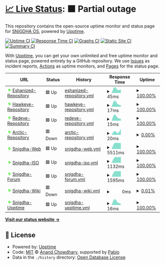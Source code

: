 # [📈 Live Status](https://snigdhalinux.github.io/snigdhaos-upptime): <!--live status--> **🟧 Partial outage**

This repository contains the open-source uptime monitor and status page for [SNIGDHA OS](https://snigdhaos.org), powered by [Upptime](https://github.com/upptime/upptime).

[![Uptime CI](https://github.com/snigdhalinux/snigdhaos-upptime/workflows/Uptime%20CI/badge.svg)](https://github.com/snigdhalinux/snigdhaos-upptime/actions?query=workflow%3A%22Uptime+CI%22)
[![Response Time CI](https://github.com/snigdhalinux/snigdhaos-upptime/workflows/Response%20Time%20CI/badge.svg)](https://github.com/snigdhalinux/snigdhaos-upptime/actions?query=workflow%3A%22Response+Time+CI%22)
[![Graphs CI](https://github.com/snigdhalinux/snigdhaos-upptime/workflows/Graphs%20CI/badge.svg)](https://github.com/snigdhalinux/snigdhaos-upptime/actions?query=workflow%3A%22Graphs+CI%22)
[![Static Site CI](https://github.com/snigdhalinux/snigdhaos-upptime/workflows/Static%20Site%20CI/badge.svg)](https://github.com/snigdhalinux/snigdhaos-upptime/actions?query=workflow%3A%22Static+Site+CI%22)
[![Summary CI](https://github.com/snigdhalinux/snigdhaos-upptime/workflows/Summary%20CI/badge.svg)](https://github.com/snigdhalinux/snigdhaos-upptime/actions?query=workflow%3A%22Summary+CI%22)

With [Upptime](https://upptime.js.org), you can get your own unlimited and free uptime monitor and status page, powered entirely by a GitHub repository. We use [Issues](https://github.com/snigdhalinux/snigdhaos-upptime/issues) as incident reports, [Actions](https://github.com/snigdhalinux/snigdhaos-upptime/actions) as uptime monitors, and [Pages](https://snigdhalinux.github.io/snigdhaos-upptime) for the status page.

<!--start: status pages-->
<!-- This summary is generated by Upptime (https://github.com/upptime/upptime) -->
<!-- Do not edit this manually, your changes will be overwritten -->
<!-- prettier-ignore -->
| URL | Status | History | Response Time | Uptime |
| --- | ------ | ------- | ------------- | ------ |
| <img alt="" src="https://raw.githubusercontent.com/snigdhalinux/snigdhaos-icon/master/usr/share/icons/snigdhaos/snigdhaos-green.svg" height="13"> [Eshanized-Repository](https://snigdhalinux.github.io/eshanized-repository/) | 🟩 Up | [eshanized-repository.yml](https://github.com/snigdhalinux/snigdhaos-upptime/commits/HEAD/history/eshanized-repository.yml) | <details><summary><img alt="Response time graph" src="./graphs/eshanized-repository/response-time-week.png" height="20"> 45ms</summary><br><a href="https://snigdhalinux.github.io/snigdhaos-upptime/history/eshanized-repository"><img alt="Response time 45" src="https://img.shields.io/endpoint?url=https%3A%2F%2Fraw.githubusercontent.com%2Fsnigdhalinux%2Fsnigdhaos-upptime%2FHEAD%2Fapi%2Feshanized-repository%2Fresponse-time.json"></a><br><a href="https://snigdhalinux.github.io/snigdhaos-upptime/history/eshanized-repository"><img alt="24-hour response time 45" src="https://img.shields.io/endpoint?url=https%3A%2F%2Fraw.githubusercontent.com%2Fsnigdhalinux%2Fsnigdhaos-upptime%2FHEAD%2Fapi%2Feshanized-repository%2Fresponse-time-day.json"></a><br><a href="https://snigdhalinux.github.io/snigdhaos-upptime/history/eshanized-repository"><img alt="7-day response time 45" src="https://img.shields.io/endpoint?url=https%3A%2F%2Fraw.githubusercontent.com%2Fsnigdhalinux%2Fsnigdhaos-upptime%2FHEAD%2Fapi%2Feshanized-repository%2Fresponse-time-week.json"></a><br><a href="https://snigdhalinux.github.io/snigdhaos-upptime/history/eshanized-repository"><img alt="30-day response time 45" src="https://img.shields.io/endpoint?url=https%3A%2F%2Fraw.githubusercontent.com%2Fsnigdhalinux%2Fsnigdhaos-upptime%2FHEAD%2Fapi%2Feshanized-repository%2Fresponse-time-month.json"></a><br><a href="https://snigdhalinux.github.io/snigdhaos-upptime/history/eshanized-repository"><img alt="1-year response time 45" src="https://img.shields.io/endpoint?url=https%3A%2F%2Fraw.githubusercontent.com%2Fsnigdhalinux%2Fsnigdhaos-upptime%2FHEAD%2Fapi%2Feshanized-repository%2Fresponse-time-year.json"></a></details> | <details><summary><a href="https://snigdhalinux.github.io/snigdhaos-upptime/history/eshanized-repository">100.00%</a></summary><a href="https://snigdhalinux.github.io/snigdhaos-upptime/history/eshanized-repository"><img alt="All-time uptime 100.00%" src="https://img.shields.io/endpoint?url=https%3A%2F%2Fraw.githubusercontent.com%2Fsnigdhalinux%2Fsnigdhaos-upptime%2FHEAD%2Fapi%2Feshanized-repository%2Fuptime.json"></a><br><a href="https://snigdhalinux.github.io/snigdhaos-upptime/history/eshanized-repository"><img alt="24-hour uptime 100.00%" src="https://img.shields.io/endpoint?url=https%3A%2F%2Fraw.githubusercontent.com%2Fsnigdhalinux%2Fsnigdhaos-upptime%2FHEAD%2Fapi%2Feshanized-repository%2Fuptime-day.json"></a><br><a href="https://snigdhalinux.github.io/snigdhaos-upptime/history/eshanized-repository"><img alt="7-day uptime 100.00%" src="https://img.shields.io/endpoint?url=https%3A%2F%2Fraw.githubusercontent.com%2Fsnigdhalinux%2Fsnigdhaos-upptime%2FHEAD%2Fapi%2Feshanized-repository%2Fuptime-week.json"></a><br><a href="https://snigdhalinux.github.io/snigdhaos-upptime/history/eshanized-repository"><img alt="30-day uptime 100.00%" src="https://img.shields.io/endpoint?url=https%3A%2F%2Fraw.githubusercontent.com%2Fsnigdhalinux%2Fsnigdhaos-upptime%2FHEAD%2Fapi%2Feshanized-repository%2Fuptime-month.json"></a><br><a href="https://snigdhalinux.github.io/snigdhaos-upptime/history/eshanized-repository"><img alt="1-year uptime 100.00%" src="https://img.shields.io/endpoint?url=https%3A%2F%2Fraw.githubusercontent.com%2Fsnigdhalinux%2Fsnigdhaos-upptime%2FHEAD%2Fapi%2Feshanized-repository%2Fuptime-year.json"></a></details>
| <img alt="" src="https://raw.githubusercontent.com/snigdhalinux/snigdhaos-icon/master/usr/share/icons/snigdhaos/snigdhaos-green.svg" height="13"> [Hawkeye-Repository](https://snigdhalinux.github.io/hawkeye/) | 🟩 Up | [hawkeye-repository.yml](https://github.com/snigdhalinux/snigdhaos-upptime/commits/HEAD/history/hawkeye-repository.yml) | <details><summary><img alt="Response time graph" src="./graphs/hawkeye-repository/response-time-week.png" height="20"> 17ms</summary><br><a href="https://snigdhalinux.github.io/snigdhaos-upptime/history/hawkeye-repository"><img alt="Response time 17" src="https://img.shields.io/endpoint?url=https%3A%2F%2Fraw.githubusercontent.com%2Fsnigdhalinux%2Fsnigdhaos-upptime%2FHEAD%2Fapi%2Fhawkeye-repository%2Fresponse-time.json"></a><br><a href="https://snigdhalinux.github.io/snigdhaos-upptime/history/hawkeye-repository"><img alt="24-hour response time 17" src="https://img.shields.io/endpoint?url=https%3A%2F%2Fraw.githubusercontent.com%2Fsnigdhalinux%2Fsnigdhaos-upptime%2FHEAD%2Fapi%2Fhawkeye-repository%2Fresponse-time-day.json"></a><br><a href="https://snigdhalinux.github.io/snigdhaos-upptime/history/hawkeye-repository"><img alt="7-day response time 17" src="https://img.shields.io/endpoint?url=https%3A%2F%2Fraw.githubusercontent.com%2Fsnigdhalinux%2Fsnigdhaos-upptime%2FHEAD%2Fapi%2Fhawkeye-repository%2Fresponse-time-week.json"></a><br><a href="https://snigdhalinux.github.io/snigdhaos-upptime/history/hawkeye-repository"><img alt="30-day response time 17" src="https://img.shields.io/endpoint?url=https%3A%2F%2Fraw.githubusercontent.com%2Fsnigdhalinux%2Fsnigdhaos-upptime%2FHEAD%2Fapi%2Fhawkeye-repository%2Fresponse-time-month.json"></a><br><a href="https://snigdhalinux.github.io/snigdhaos-upptime/history/hawkeye-repository"><img alt="1-year response time 17" src="https://img.shields.io/endpoint?url=https%3A%2F%2Fraw.githubusercontent.com%2Fsnigdhalinux%2Fsnigdhaos-upptime%2FHEAD%2Fapi%2Fhawkeye-repository%2Fresponse-time-year.json"></a></details> | <details><summary><a href="https://snigdhalinux.github.io/snigdhaos-upptime/history/hawkeye-repository">100.00%</a></summary><a href="https://snigdhalinux.github.io/snigdhaos-upptime/history/hawkeye-repository"><img alt="All-time uptime 100.00%" src="https://img.shields.io/endpoint?url=https%3A%2F%2Fraw.githubusercontent.com%2Fsnigdhalinux%2Fsnigdhaos-upptime%2FHEAD%2Fapi%2Fhawkeye-repository%2Fuptime.json"></a><br><a href="https://snigdhalinux.github.io/snigdhaos-upptime/history/hawkeye-repository"><img alt="24-hour uptime 100.00%" src="https://img.shields.io/endpoint?url=https%3A%2F%2Fraw.githubusercontent.com%2Fsnigdhalinux%2Fsnigdhaos-upptime%2FHEAD%2Fapi%2Fhawkeye-repository%2Fuptime-day.json"></a><br><a href="https://snigdhalinux.github.io/snigdhaos-upptime/history/hawkeye-repository"><img alt="7-day uptime 100.00%" src="https://img.shields.io/endpoint?url=https%3A%2F%2Fraw.githubusercontent.com%2Fsnigdhalinux%2Fsnigdhaos-upptime%2FHEAD%2Fapi%2Fhawkeye-repository%2Fuptime-week.json"></a><br><a href="https://snigdhalinux.github.io/snigdhaos-upptime/history/hawkeye-repository"><img alt="30-day uptime 100.00%" src="https://img.shields.io/endpoint?url=https%3A%2F%2Fraw.githubusercontent.com%2Fsnigdhalinux%2Fsnigdhaos-upptime%2FHEAD%2Fapi%2Fhawkeye-repository%2Fuptime-month.json"></a><br><a href="https://snigdhalinux.github.io/snigdhaos-upptime/history/hawkeye-repository"><img alt="1-year uptime 100.00%" src="https://img.shields.io/endpoint?url=https%3A%2F%2Fraw.githubusercontent.com%2Fsnigdhalinux%2Fsnigdhaos-upptime%2FHEAD%2Fapi%2Fhawkeye-repository%2Fuptime-year.json"></a></details>
| <img alt="" src="https://raw.githubusercontent.com/snigdhalinux/snigdhaos-icon/master/usr/share/icons/snigdhaos/snigdhaos-green.svg" height="13"> [Redeye-Repository](https://snigdhalinux.github.io/redeye/) | 🟩 Up | [redeye-repository.yml](https://github.com/snigdhalinux/snigdhaos-upptime/commits/HEAD/history/redeye-repository.yml) | <details><summary><img alt="Response time graph" src="./graphs/redeye-repository/response-time-week.png" height="20"> 15ms</summary><br><a href="https://snigdhalinux.github.io/snigdhaos-upptime/history/redeye-repository"><img alt="Response time 15" src="https://img.shields.io/endpoint?url=https%3A%2F%2Fraw.githubusercontent.com%2Fsnigdhalinux%2Fsnigdhaos-upptime%2FHEAD%2Fapi%2Fredeye-repository%2Fresponse-time.json"></a><br><a href="https://snigdhalinux.github.io/snigdhaos-upptime/history/redeye-repository"><img alt="24-hour response time 15" src="https://img.shields.io/endpoint?url=https%3A%2F%2Fraw.githubusercontent.com%2Fsnigdhalinux%2Fsnigdhaos-upptime%2FHEAD%2Fapi%2Fredeye-repository%2Fresponse-time-day.json"></a><br><a href="https://snigdhalinux.github.io/snigdhaos-upptime/history/redeye-repository"><img alt="7-day response time 15" src="https://img.shields.io/endpoint?url=https%3A%2F%2Fraw.githubusercontent.com%2Fsnigdhalinux%2Fsnigdhaos-upptime%2FHEAD%2Fapi%2Fredeye-repository%2Fresponse-time-week.json"></a><br><a href="https://snigdhalinux.github.io/snigdhaos-upptime/history/redeye-repository"><img alt="30-day response time 15" src="https://img.shields.io/endpoint?url=https%3A%2F%2Fraw.githubusercontent.com%2Fsnigdhalinux%2Fsnigdhaos-upptime%2FHEAD%2Fapi%2Fredeye-repository%2Fresponse-time-month.json"></a><br><a href="https://snigdhalinux.github.io/snigdhaos-upptime/history/redeye-repository"><img alt="1-year response time 15" src="https://img.shields.io/endpoint?url=https%3A%2F%2Fraw.githubusercontent.com%2Fsnigdhalinux%2Fsnigdhaos-upptime%2FHEAD%2Fapi%2Fredeye-repository%2Fresponse-time-year.json"></a></details> | <details><summary><a href="https://snigdhalinux.github.io/snigdhaos-upptime/history/redeye-repository">100.00%</a></summary><a href="https://snigdhalinux.github.io/snigdhaos-upptime/history/redeye-repository"><img alt="All-time uptime 100.00%" src="https://img.shields.io/endpoint?url=https%3A%2F%2Fraw.githubusercontent.com%2Fsnigdhalinux%2Fsnigdhaos-upptime%2FHEAD%2Fapi%2Fredeye-repository%2Fuptime.json"></a><br><a href="https://snigdhalinux.github.io/snigdhaos-upptime/history/redeye-repository"><img alt="24-hour uptime 100.00%" src="https://img.shields.io/endpoint?url=https%3A%2F%2Fraw.githubusercontent.com%2Fsnigdhalinux%2Fsnigdhaos-upptime%2FHEAD%2Fapi%2Fredeye-repository%2Fuptime-day.json"></a><br><a href="https://snigdhalinux.github.io/snigdhaos-upptime/history/redeye-repository"><img alt="7-day uptime 100.00%" src="https://img.shields.io/endpoint?url=https%3A%2F%2Fraw.githubusercontent.com%2Fsnigdhalinux%2Fsnigdhaos-upptime%2FHEAD%2Fapi%2Fredeye-repository%2Fuptime-week.json"></a><br><a href="https://snigdhalinux.github.io/snigdhaos-upptime/history/redeye-repository"><img alt="30-day uptime 100.00%" src="https://img.shields.io/endpoint?url=https%3A%2F%2Fraw.githubusercontent.com%2Fsnigdhalinux%2Fsnigdhaos-upptime%2FHEAD%2Fapi%2Fredeye-repository%2Fuptime-month.json"></a><br><a href="https://snigdhalinux.github.io/snigdhaos-upptime/history/redeye-repository"><img alt="1-year uptime 100.00%" src="https://img.shields.io/endpoint?url=https%3A%2F%2Fraw.githubusercontent.com%2Fsnigdhalinux%2Fsnigdhaos-upptime%2FHEAD%2Fapi%2Fredeye-repository%2Fuptime-year.json"></a></details>
| <img alt="" src="https://raw.githubusercontent.com/snigdhalinux/snigdhaos-icon/master/usr/share/icons/snigdhaos/snigdhaos-green.svg" height="13"> [Arctic-Repository](https://snigdhalinux.github.io/arctic/) | 🟥 Down | [arctic-repository.yml](https://github.com/snigdhalinux/snigdhaos-upptime/commits/HEAD/history/arctic-repository.yml) | <details><summary><img alt="Response time graph" src="./graphs/arctic-repository/response-time-week.png" height="20"> 20ms</summary><br><a href="https://snigdhalinux.github.io/snigdhaos-upptime/history/arctic-repository"><img alt="Response time 20" src="https://img.shields.io/endpoint?url=https%3A%2F%2Fraw.githubusercontent.com%2Fsnigdhalinux%2Fsnigdhaos-upptime%2FHEAD%2Fapi%2Farctic-repository%2Fresponse-time.json"></a><br><a href="https://snigdhalinux.github.io/snigdhaos-upptime/history/arctic-repository"><img alt="24-hour response time 20" src="https://img.shields.io/endpoint?url=https%3A%2F%2Fraw.githubusercontent.com%2Fsnigdhalinux%2Fsnigdhaos-upptime%2FHEAD%2Fapi%2Farctic-repository%2Fresponse-time-day.json"></a><br><a href="https://snigdhalinux.github.io/snigdhaos-upptime/history/arctic-repository"><img alt="7-day response time 20" src="https://img.shields.io/endpoint?url=https%3A%2F%2Fraw.githubusercontent.com%2Fsnigdhalinux%2Fsnigdhaos-upptime%2FHEAD%2Fapi%2Farctic-repository%2Fresponse-time-week.json"></a><br><a href="https://snigdhalinux.github.io/snigdhaos-upptime/history/arctic-repository"><img alt="30-day response time 20" src="https://img.shields.io/endpoint?url=https%3A%2F%2Fraw.githubusercontent.com%2Fsnigdhalinux%2Fsnigdhaos-upptime%2FHEAD%2Fapi%2Farctic-repository%2Fresponse-time-month.json"></a><br><a href="https://snigdhalinux.github.io/snigdhaos-upptime/history/arctic-repository"><img alt="1-year response time 20" src="https://img.shields.io/endpoint?url=https%3A%2F%2Fraw.githubusercontent.com%2Fsnigdhalinux%2Fsnigdhaos-upptime%2FHEAD%2Fapi%2Farctic-repository%2Fresponse-time-year.json"></a></details> | <details><summary><a href="https://snigdhalinux.github.io/snigdhaos-upptime/history/arctic-repository">0.00%</a></summary><a href="https://snigdhalinux.github.io/snigdhaos-upptime/history/arctic-repository"><img alt="All-time uptime 0.00%" src="https://img.shields.io/endpoint?url=https%3A%2F%2Fraw.githubusercontent.com%2Fsnigdhalinux%2Fsnigdhaos-upptime%2FHEAD%2Fapi%2Farctic-repository%2Fuptime.json"></a><br><a href="https://snigdhalinux.github.io/snigdhaos-upptime/history/arctic-repository"><img alt="24-hour uptime 0.00%" src="https://img.shields.io/endpoint?url=https%3A%2F%2Fraw.githubusercontent.com%2Fsnigdhalinux%2Fsnigdhaos-upptime%2FHEAD%2Fapi%2Farctic-repository%2Fuptime-day.json"></a><br><a href="https://snigdhalinux.github.io/snigdhaos-upptime/history/arctic-repository"><img alt="7-day uptime 0.00%" src="https://img.shields.io/endpoint?url=https%3A%2F%2Fraw.githubusercontent.com%2Fsnigdhalinux%2Fsnigdhaos-upptime%2FHEAD%2Fapi%2Farctic-repository%2Fuptime-week.json"></a><br><a href="https://snigdhalinux.github.io/snigdhaos-upptime/history/arctic-repository"><img alt="30-day uptime 0.00%" src="https://img.shields.io/endpoint?url=https%3A%2F%2Fraw.githubusercontent.com%2Fsnigdhalinux%2Fsnigdhaos-upptime%2FHEAD%2Fapi%2Farctic-repository%2Fuptime-month.json"></a><br><a href="https://snigdhalinux.github.io/snigdhaos-upptime/history/arctic-repository"><img alt="1-year uptime 0.00%" src="https://img.shields.io/endpoint?url=https%3A%2F%2Fraw.githubusercontent.com%2Fsnigdhalinux%2Fsnigdhaos-upptime%2FHEAD%2Fapi%2Farctic-repository%2Fuptime-year.json"></a></details>
| <img alt="" src="https://raw.githubusercontent.com/snigdhalinux/snigdhaos-icon/master/usr/share/icons/snigdhaos/snigdhaos-green.svg" height="13"> [Snigdha-Web](https://snigdhaos.org/) | 🟩 Up | [snigdha-web.yml](https://github.com/snigdhalinux/snigdhaos-upptime/commits/HEAD/history/snigdha-web.yml) | <details><summary><img alt="Response time graph" src="./graphs/snigdha-web/response-time-week.png" height="20"> 5511ms</summary><br><a href="https://snigdhalinux.github.io/snigdhaos-upptime/history/snigdha-web"><img alt="Response time 5511" src="https://img.shields.io/endpoint?url=https%3A%2F%2Fraw.githubusercontent.com%2Fsnigdhalinux%2Fsnigdhaos-upptime%2FHEAD%2Fapi%2Fsnigdha-web%2Fresponse-time.json"></a><br><a href="https://snigdhalinux.github.io/snigdhaos-upptime/history/snigdha-web"><img alt="24-hour response time 5511" src="https://img.shields.io/endpoint?url=https%3A%2F%2Fraw.githubusercontent.com%2Fsnigdhalinux%2Fsnigdhaos-upptime%2FHEAD%2Fapi%2Fsnigdha-web%2Fresponse-time-day.json"></a><br><a href="https://snigdhalinux.github.io/snigdhaos-upptime/history/snigdha-web"><img alt="7-day response time 5511" src="https://img.shields.io/endpoint?url=https%3A%2F%2Fraw.githubusercontent.com%2Fsnigdhalinux%2Fsnigdhaos-upptime%2FHEAD%2Fapi%2Fsnigdha-web%2Fresponse-time-week.json"></a><br><a href="https://snigdhalinux.github.io/snigdhaos-upptime/history/snigdha-web"><img alt="30-day response time 5511" src="https://img.shields.io/endpoint?url=https%3A%2F%2Fraw.githubusercontent.com%2Fsnigdhalinux%2Fsnigdhaos-upptime%2FHEAD%2Fapi%2Fsnigdha-web%2Fresponse-time-month.json"></a><br><a href="https://snigdhalinux.github.io/snigdhaos-upptime/history/snigdha-web"><img alt="1-year response time 5511" src="https://img.shields.io/endpoint?url=https%3A%2F%2Fraw.githubusercontent.com%2Fsnigdhalinux%2Fsnigdhaos-upptime%2FHEAD%2Fapi%2Fsnigdha-web%2Fresponse-time-year.json"></a></details> | <details><summary><a href="https://snigdhalinux.github.io/snigdhaos-upptime/history/snigdha-web">100.00%</a></summary><a href="https://snigdhalinux.github.io/snigdhaos-upptime/history/snigdha-web"><img alt="All-time uptime 100.00%" src="https://img.shields.io/endpoint?url=https%3A%2F%2Fraw.githubusercontent.com%2Fsnigdhalinux%2Fsnigdhaos-upptime%2FHEAD%2Fapi%2Fsnigdha-web%2Fuptime.json"></a><br><a href="https://snigdhalinux.github.io/snigdhaos-upptime/history/snigdha-web"><img alt="24-hour uptime 100.00%" src="https://img.shields.io/endpoint?url=https%3A%2F%2Fraw.githubusercontent.com%2Fsnigdhalinux%2Fsnigdhaos-upptime%2FHEAD%2Fapi%2Fsnigdha-web%2Fuptime-day.json"></a><br><a href="https://snigdhalinux.github.io/snigdhaos-upptime/history/snigdha-web"><img alt="7-day uptime 100.00%" src="https://img.shields.io/endpoint?url=https%3A%2F%2Fraw.githubusercontent.com%2Fsnigdhalinux%2Fsnigdhaos-upptime%2FHEAD%2Fapi%2Fsnigdha-web%2Fuptime-week.json"></a><br><a href="https://snigdhalinux.github.io/snigdhaos-upptime/history/snigdha-web"><img alt="30-day uptime 100.00%" src="https://img.shields.io/endpoint?url=https%3A%2F%2Fraw.githubusercontent.com%2Fsnigdhalinux%2Fsnigdhaos-upptime%2FHEAD%2Fapi%2Fsnigdha-web%2Fuptime-month.json"></a><br><a href="https://snigdhalinux.github.io/snigdhaos-upptime/history/snigdha-web"><img alt="1-year uptime 100.00%" src="https://img.shields.io/endpoint?url=https%3A%2F%2Fraw.githubusercontent.com%2Fsnigdhalinux%2Fsnigdhaos-upptime%2FHEAD%2Fapi%2Fsnigdha-web%2Fuptime-year.json"></a></details>
| <img alt="" src="https://raw.githubusercontent.com/snigdhalinux/snigdhaos-icon/master/usr/share/icons/snigdhaos/snigdhaos-green.svg" height="13"> [Snigdha-ISO](https://iso.snigdhaos.org/) | 🟩 Up | [snigdha-iso.yml](https://github.com/snigdhalinux/snigdhaos-upptime/commits/HEAD/history/snigdha-iso.yml) | <details><summary><img alt="Response time graph" src="./graphs/snigdha-iso/response-time-week.png" height="20"> 1132ms</summary><br><a href="https://snigdhalinux.github.io/snigdhaos-upptime/history/snigdha-iso"><img alt="Response time 1132" src="https://img.shields.io/endpoint?url=https%3A%2F%2Fraw.githubusercontent.com%2Fsnigdhalinux%2Fsnigdhaos-upptime%2FHEAD%2Fapi%2Fsnigdha-iso%2Fresponse-time.json"></a><br><a href="https://snigdhalinux.github.io/snigdhaos-upptime/history/snigdha-iso"><img alt="24-hour response time 1132" src="https://img.shields.io/endpoint?url=https%3A%2F%2Fraw.githubusercontent.com%2Fsnigdhalinux%2Fsnigdhaos-upptime%2FHEAD%2Fapi%2Fsnigdha-iso%2Fresponse-time-day.json"></a><br><a href="https://snigdhalinux.github.io/snigdhaos-upptime/history/snigdha-iso"><img alt="7-day response time 1132" src="https://img.shields.io/endpoint?url=https%3A%2F%2Fraw.githubusercontent.com%2Fsnigdhalinux%2Fsnigdhaos-upptime%2FHEAD%2Fapi%2Fsnigdha-iso%2Fresponse-time-week.json"></a><br><a href="https://snigdhalinux.github.io/snigdhaos-upptime/history/snigdha-iso"><img alt="30-day response time 1132" src="https://img.shields.io/endpoint?url=https%3A%2F%2Fraw.githubusercontent.com%2Fsnigdhalinux%2Fsnigdhaos-upptime%2FHEAD%2Fapi%2Fsnigdha-iso%2Fresponse-time-month.json"></a><br><a href="https://snigdhalinux.github.io/snigdhaos-upptime/history/snigdha-iso"><img alt="1-year response time 1132" src="https://img.shields.io/endpoint?url=https%3A%2F%2Fraw.githubusercontent.com%2Fsnigdhalinux%2Fsnigdhaos-upptime%2FHEAD%2Fapi%2Fsnigdha-iso%2Fresponse-time-year.json"></a></details> | <details><summary><a href="https://snigdhalinux.github.io/snigdhaos-upptime/history/snigdha-iso">100.00%</a></summary><a href="https://snigdhalinux.github.io/snigdhaos-upptime/history/snigdha-iso"><img alt="All-time uptime 100.00%" src="https://img.shields.io/endpoint?url=https%3A%2F%2Fraw.githubusercontent.com%2Fsnigdhalinux%2Fsnigdhaos-upptime%2FHEAD%2Fapi%2Fsnigdha-iso%2Fuptime.json"></a><br><a href="https://snigdhalinux.github.io/snigdhaos-upptime/history/snigdha-iso"><img alt="24-hour uptime 100.00%" src="https://img.shields.io/endpoint?url=https%3A%2F%2Fraw.githubusercontent.com%2Fsnigdhalinux%2Fsnigdhaos-upptime%2FHEAD%2Fapi%2Fsnigdha-iso%2Fuptime-day.json"></a><br><a href="https://snigdhalinux.github.io/snigdhaos-upptime/history/snigdha-iso"><img alt="7-day uptime 100.00%" src="https://img.shields.io/endpoint?url=https%3A%2F%2Fraw.githubusercontent.com%2Fsnigdhalinux%2Fsnigdhaos-upptime%2FHEAD%2Fapi%2Fsnigdha-iso%2Fuptime-week.json"></a><br><a href="https://snigdhalinux.github.io/snigdhaos-upptime/history/snigdha-iso"><img alt="30-day uptime 100.00%" src="https://img.shields.io/endpoint?url=https%3A%2F%2Fraw.githubusercontent.com%2Fsnigdhalinux%2Fsnigdhaos-upptime%2FHEAD%2Fapi%2Fsnigdha-iso%2Fuptime-month.json"></a><br><a href="https://snigdhalinux.github.io/snigdhaos-upptime/history/snigdha-iso"><img alt="1-year uptime 100.00%" src="https://img.shields.io/endpoint?url=https%3A%2F%2Fraw.githubusercontent.com%2Fsnigdhalinux%2Fsnigdhaos-upptime%2FHEAD%2Fapi%2Fsnigdha-iso%2Fuptime-year.json"></a></details>
| <img alt="" src="https://raw.githubusercontent.com/snigdhalinux/snigdhaos-icon/master/usr/share/icons/snigdhaos/snigdhaos-green.svg" height="13"> [Snigdha-Forum](https://forum.snigdhaos.org/) | 🟩 Up | [snigdha-forum.yml](https://github.com/snigdhalinux/snigdhaos-upptime/commits/HEAD/history/snigdha-forum.yml) | <details><summary><img alt="Response time graph" src="./graphs/snigdha-forum/response-time-week.png" height="20"> 1595ms</summary><br><a href="https://snigdhalinux.github.io/snigdhaos-upptime/history/snigdha-forum"><img alt="Response time 1595" src="https://img.shields.io/endpoint?url=https%3A%2F%2Fraw.githubusercontent.com%2Fsnigdhalinux%2Fsnigdhaos-upptime%2FHEAD%2Fapi%2Fsnigdha-forum%2Fresponse-time.json"></a><br><a href="https://snigdhalinux.github.io/snigdhaos-upptime/history/snigdha-forum"><img alt="24-hour response time 1595" src="https://img.shields.io/endpoint?url=https%3A%2F%2Fraw.githubusercontent.com%2Fsnigdhalinux%2Fsnigdhaos-upptime%2FHEAD%2Fapi%2Fsnigdha-forum%2Fresponse-time-day.json"></a><br><a href="https://snigdhalinux.github.io/snigdhaos-upptime/history/snigdha-forum"><img alt="7-day response time 1595" src="https://img.shields.io/endpoint?url=https%3A%2F%2Fraw.githubusercontent.com%2Fsnigdhalinux%2Fsnigdhaos-upptime%2FHEAD%2Fapi%2Fsnigdha-forum%2Fresponse-time-week.json"></a><br><a href="https://snigdhalinux.github.io/snigdhaos-upptime/history/snigdha-forum"><img alt="30-day response time 1595" src="https://img.shields.io/endpoint?url=https%3A%2F%2Fraw.githubusercontent.com%2Fsnigdhalinux%2Fsnigdhaos-upptime%2FHEAD%2Fapi%2Fsnigdha-forum%2Fresponse-time-month.json"></a><br><a href="https://snigdhalinux.github.io/snigdhaos-upptime/history/snigdha-forum"><img alt="1-year response time 1595" src="https://img.shields.io/endpoint?url=https%3A%2F%2Fraw.githubusercontent.com%2Fsnigdhalinux%2Fsnigdhaos-upptime%2FHEAD%2Fapi%2Fsnigdha-forum%2Fresponse-time-year.json"></a></details> | <details><summary><a href="https://snigdhalinux.github.io/snigdhaos-upptime/history/snigdha-forum">100.00%</a></summary><a href="https://snigdhalinux.github.io/snigdhaos-upptime/history/snigdha-forum"><img alt="All-time uptime 100.00%" src="https://img.shields.io/endpoint?url=https%3A%2F%2Fraw.githubusercontent.com%2Fsnigdhalinux%2Fsnigdhaos-upptime%2FHEAD%2Fapi%2Fsnigdha-forum%2Fuptime.json"></a><br><a href="https://snigdhalinux.github.io/snigdhaos-upptime/history/snigdha-forum"><img alt="24-hour uptime 100.00%" src="https://img.shields.io/endpoint?url=https%3A%2F%2Fraw.githubusercontent.com%2Fsnigdhalinux%2Fsnigdhaos-upptime%2FHEAD%2Fapi%2Fsnigdha-forum%2Fuptime-day.json"></a><br><a href="https://snigdhalinux.github.io/snigdhaos-upptime/history/snigdha-forum"><img alt="7-day uptime 100.00%" src="https://img.shields.io/endpoint?url=https%3A%2F%2Fraw.githubusercontent.com%2Fsnigdhalinux%2Fsnigdhaos-upptime%2FHEAD%2Fapi%2Fsnigdha-forum%2Fuptime-week.json"></a><br><a href="https://snigdhalinux.github.io/snigdhaos-upptime/history/snigdha-forum"><img alt="30-day uptime 100.00%" src="https://img.shields.io/endpoint?url=https%3A%2F%2Fraw.githubusercontent.com%2Fsnigdhalinux%2Fsnigdhaos-upptime%2FHEAD%2Fapi%2Fsnigdha-forum%2Fuptime-month.json"></a><br><a href="https://snigdhalinux.github.io/snigdhaos-upptime/history/snigdha-forum"><img alt="1-year uptime 100.00%" src="https://img.shields.io/endpoint?url=https%3A%2F%2Fraw.githubusercontent.com%2Fsnigdhalinux%2Fsnigdhaos-upptime%2FHEAD%2Fapi%2Fsnigdha-forum%2Fuptime-year.json"></a></details>
| <img alt="" src="https://raw.githubusercontent.com/snigdhalinux/snigdhaos-icon/master/usr/share/icons/snigdhaos/snigdhaos-green.svg" height="13"> [Snigdha-Wiki](https://wiki.snigdhaos.org/) | 🟥 Down | [snigdha-wiki.yml](https://github.com/snigdhalinux/snigdhaos-upptime/commits/HEAD/history/snigdha-wiki.yml) | <details><summary><img alt="Response time graph" src="./graphs/snigdha-wiki/response-time-week.png" height="20"> 0ms</summary><br><a href="https://snigdhalinux.github.io/snigdhaos-upptime/history/snigdha-wiki"><img alt="Response time 0" src="https://img.shields.io/endpoint?url=https%3A%2F%2Fraw.githubusercontent.com%2Fsnigdhalinux%2Fsnigdhaos-upptime%2FHEAD%2Fapi%2Fsnigdha-wiki%2Fresponse-time.json"></a><br><a href="https://snigdhalinux.github.io/snigdhaos-upptime/history/snigdha-wiki"><img alt="24-hour response time 0" src="https://img.shields.io/endpoint?url=https%3A%2F%2Fraw.githubusercontent.com%2Fsnigdhalinux%2Fsnigdhaos-upptime%2FHEAD%2Fapi%2Fsnigdha-wiki%2Fresponse-time-day.json"></a><br><a href="https://snigdhalinux.github.io/snigdhaos-upptime/history/snigdha-wiki"><img alt="7-day response time 0" src="https://img.shields.io/endpoint?url=https%3A%2F%2Fraw.githubusercontent.com%2Fsnigdhalinux%2Fsnigdhaos-upptime%2FHEAD%2Fapi%2Fsnigdha-wiki%2Fresponse-time-week.json"></a><br><a href="https://snigdhalinux.github.io/snigdhaos-upptime/history/snigdha-wiki"><img alt="30-day response time 0" src="https://img.shields.io/endpoint?url=https%3A%2F%2Fraw.githubusercontent.com%2Fsnigdhalinux%2Fsnigdhaos-upptime%2FHEAD%2Fapi%2Fsnigdha-wiki%2Fresponse-time-month.json"></a><br><a href="https://snigdhalinux.github.io/snigdhaos-upptime/history/snigdha-wiki"><img alt="1-year response time 0" src="https://img.shields.io/endpoint?url=https%3A%2F%2Fraw.githubusercontent.com%2Fsnigdhalinux%2Fsnigdhaos-upptime%2FHEAD%2Fapi%2Fsnigdha-wiki%2Fresponse-time-year.json"></a></details> | <details><summary><a href="https://snigdhalinux.github.io/snigdhaos-upptime/history/snigdha-wiki">0.01%</a></summary><a href="https://snigdhalinux.github.io/snigdhaos-upptime/history/snigdha-wiki"><img alt="All-time uptime 0.01%" src="https://img.shields.io/endpoint?url=https%3A%2F%2Fraw.githubusercontent.com%2Fsnigdhalinux%2Fsnigdhaos-upptime%2FHEAD%2Fapi%2Fsnigdha-wiki%2Fuptime.json"></a><br><a href="https://snigdhalinux.github.io/snigdhaos-upptime/history/snigdha-wiki"><img alt="24-hour uptime 0.01%" src="https://img.shields.io/endpoint?url=https%3A%2F%2Fraw.githubusercontent.com%2Fsnigdhalinux%2Fsnigdhaos-upptime%2FHEAD%2Fapi%2Fsnigdha-wiki%2Fuptime-day.json"></a><br><a href="https://snigdhalinux.github.io/snigdhaos-upptime/history/snigdha-wiki"><img alt="7-day uptime 0.01%" src="https://img.shields.io/endpoint?url=https%3A%2F%2Fraw.githubusercontent.com%2Fsnigdhalinux%2Fsnigdhaos-upptime%2FHEAD%2Fapi%2Fsnigdha-wiki%2Fuptime-week.json"></a><br><a href="https://snigdhalinux.github.io/snigdhaos-upptime/history/snigdha-wiki"><img alt="30-day uptime 0.01%" src="https://img.shields.io/endpoint?url=https%3A%2F%2Fraw.githubusercontent.com%2Fsnigdhalinux%2Fsnigdhaos-upptime%2FHEAD%2Fapi%2Fsnigdha-wiki%2Fuptime-month.json"></a><br><a href="https://snigdhalinux.github.io/snigdhaos-upptime/history/snigdha-wiki"><img alt="1-year uptime 0.01%" src="https://img.shields.io/endpoint?url=https%3A%2F%2Fraw.githubusercontent.com%2Fsnigdhalinux%2Fsnigdhaos-upptime%2FHEAD%2Fapi%2Fsnigdha-wiki%2Fuptime-year.json"></a></details>
| <img alt="" src="https://raw.githubusercontent.com/snigdhalinux/snigdhaos-icon/master/usr/share/icons/snigdhaos/snigdhaos-green.svg" height="13"> [Snigdha-Upptime](https://snigdhalinux.github.io/snigdhaos-upptime/) | 🟩 Up | [snigdha-upptime.yml](https://github.com/snigdhalinux/snigdhaos-upptime/commits/HEAD/history/snigdha-upptime.yml) | <details><summary><img alt="Response time graph" src="./graphs/snigdha-upptime/response-time-week.png" height="20"> 16ms</summary><br><a href="https://snigdhalinux.github.io/snigdhaos-upptime/history/snigdha-upptime"><img alt="Response time 16" src="https://img.shields.io/endpoint?url=https%3A%2F%2Fraw.githubusercontent.com%2Fsnigdhalinux%2Fsnigdhaos-upptime%2FHEAD%2Fapi%2Fsnigdha-upptime%2Fresponse-time.json"></a><br><a href="https://snigdhalinux.github.io/snigdhaos-upptime/history/snigdha-upptime"><img alt="24-hour response time 16" src="https://img.shields.io/endpoint?url=https%3A%2F%2Fraw.githubusercontent.com%2Fsnigdhalinux%2Fsnigdhaos-upptime%2FHEAD%2Fapi%2Fsnigdha-upptime%2Fresponse-time-day.json"></a><br><a href="https://snigdhalinux.github.io/snigdhaos-upptime/history/snigdha-upptime"><img alt="7-day response time 16" src="https://img.shields.io/endpoint?url=https%3A%2F%2Fraw.githubusercontent.com%2Fsnigdhalinux%2Fsnigdhaos-upptime%2FHEAD%2Fapi%2Fsnigdha-upptime%2Fresponse-time-week.json"></a><br><a href="https://snigdhalinux.github.io/snigdhaos-upptime/history/snigdha-upptime"><img alt="30-day response time 16" src="https://img.shields.io/endpoint?url=https%3A%2F%2Fraw.githubusercontent.com%2Fsnigdhalinux%2Fsnigdhaos-upptime%2FHEAD%2Fapi%2Fsnigdha-upptime%2Fresponse-time-month.json"></a><br><a href="https://snigdhalinux.github.io/snigdhaos-upptime/history/snigdha-upptime"><img alt="1-year response time 16" src="https://img.shields.io/endpoint?url=https%3A%2F%2Fraw.githubusercontent.com%2Fsnigdhalinux%2Fsnigdhaos-upptime%2FHEAD%2Fapi%2Fsnigdha-upptime%2Fresponse-time-year.json"></a></details> | <details><summary><a href="https://snigdhalinux.github.io/snigdhaos-upptime/history/snigdha-upptime">100.00%</a></summary><a href="https://snigdhalinux.github.io/snigdhaos-upptime/history/snigdha-upptime"><img alt="All-time uptime 100.00%" src="https://img.shields.io/endpoint?url=https%3A%2F%2Fraw.githubusercontent.com%2Fsnigdhalinux%2Fsnigdhaos-upptime%2FHEAD%2Fapi%2Fsnigdha-upptime%2Fuptime.json"></a><br><a href="https://snigdhalinux.github.io/snigdhaos-upptime/history/snigdha-upptime"><img alt="24-hour uptime 100.00%" src="https://img.shields.io/endpoint?url=https%3A%2F%2Fraw.githubusercontent.com%2Fsnigdhalinux%2Fsnigdhaos-upptime%2FHEAD%2Fapi%2Fsnigdha-upptime%2Fuptime-day.json"></a><br><a href="https://snigdhalinux.github.io/snigdhaos-upptime/history/snigdha-upptime"><img alt="7-day uptime 100.00%" src="https://img.shields.io/endpoint?url=https%3A%2F%2Fraw.githubusercontent.com%2Fsnigdhalinux%2Fsnigdhaos-upptime%2FHEAD%2Fapi%2Fsnigdha-upptime%2Fuptime-week.json"></a><br><a href="https://snigdhalinux.github.io/snigdhaos-upptime/history/snigdha-upptime"><img alt="30-day uptime 100.00%" src="https://img.shields.io/endpoint?url=https%3A%2F%2Fraw.githubusercontent.com%2Fsnigdhalinux%2Fsnigdhaos-upptime%2FHEAD%2Fapi%2Fsnigdha-upptime%2Fuptime-month.json"></a><br><a href="https://snigdhalinux.github.io/snigdhaos-upptime/history/snigdha-upptime"><img alt="1-year uptime 100.00%" src="https://img.shields.io/endpoint?url=https%3A%2F%2Fraw.githubusercontent.com%2Fsnigdhalinux%2Fsnigdhaos-upptime%2FHEAD%2Fapi%2Fsnigdha-upptime%2Fuptime-year.json"></a></details>

<!--end: status pages-->

[**Visit our status website →**](https://snigdhalinux.github.io/snigdhaos-upptime)

## 📄 License

- Powered by: [Upptime](https://github.com/upptime/upptime)
- Code: [MIT](./LICENSE) © [Anand Chowdhary](https://anandchowdhary.com), supported by [Pabio](https://pabio.com)
- Data in the `./history` directory: [Open Database License](https://opendatacommons.org/licenses/odbl/1-0/)
